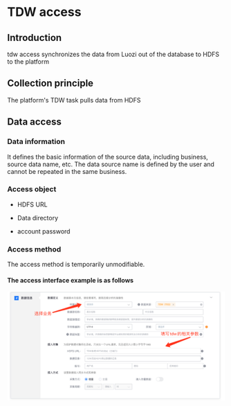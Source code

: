 # TDW access

## Introduction

tdw access synchronizes the data from Luozi out of the database to HDFS to the platform

## Collection principle

The platform's TDW task pulls data from HDFS

## Data access

### Data information

It defines the basic information of the source data, including business, source data name, etc. The data source name is defined by the user and cannot be repeated in the same business.

### Access object

* HDFS URL

* Data directory

* account password

### Access method

The access method is temporarily unmodifiable.

#### The access interface example is as follows

![](../../../../assets/access_new_tdw.png)